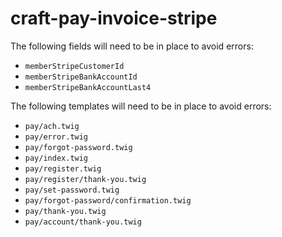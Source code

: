 # craft-pay-invoice-stripe

The following fields will need to be in place to avoid errors:

* `memberStripeCustomerId`
* `memberStripeBankAccountId`
* `memberStripeBankAccountLast4`

The following templates will need to be in place to avoid errors:

* `pay/ach.twig`
* `pay/error.twig`
* `pay/forgot-password.twig`
* `pay/index.twig`
* `pay/register.twig`
* `pay/register/thank-you.twig`
* `pay/set-password.twig`
* `pay/forgot-password/confirmation.twig`
* `pay/thank-you.twig`
* `pay/account/thank-you.twig`